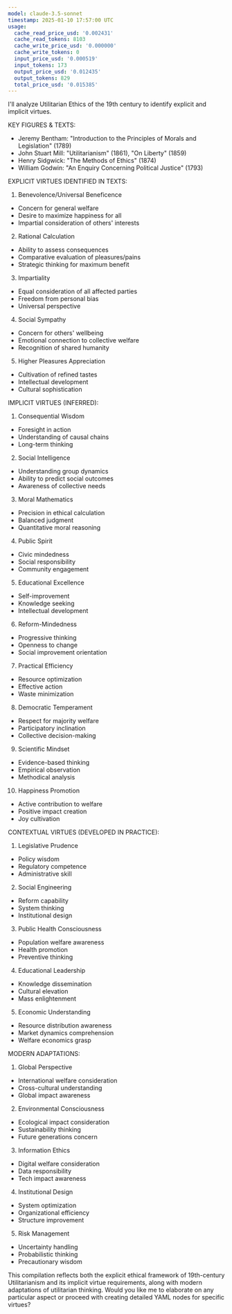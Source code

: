 ```yaml
---
model: claude-3.5-sonnet
timestamp: 2025-01-10 17:57:00 UTC
usage:
  cache_read_price_usd: '0.002431'
  cache_read_tokens: 8103
  cache_write_price_usd: '0.000000'
  cache_write_tokens: 0
  input_price_usd: '0.000519'
  input_tokens: 173
  output_price_usd: '0.012435'
  output_tokens: 829
  total_price_usd: '0.015385'
---
```


I'll analyze Utilitarian Ethics of the 19th century to identify explicit and implicit virtues.

KEY FIGURES & TEXTS:
- Jeremy Bentham: "Introduction to the Principles of Morals and Legislation" (1789)
- John Stuart Mill: "Utilitarianism" (1861), "On Liberty" (1859)
- Henry Sidgwick: "The Methods of Ethics" (1874)
- William Godwin: "An Enquiry Concerning Political Justice" (1793)

EXPLICIT VIRTUES IDENTIFIED IN TEXTS:

1. Benevolence/Universal Beneficence
- Concern for general welfare
- Desire to maximize happiness for all
- Impartial consideration of others' interests

2. Rational Calculation
- Ability to assess consequences
- Comparative evaluation of pleasures/pains
- Strategic thinking for maximum benefit

3. Impartiality
- Equal consideration of all affected parties
- Freedom from personal bias
- Universal perspective

4. Social Sympathy
- Concern for others' wellbeing
- Emotional connection to collective welfare
- Recognition of shared humanity

5. Higher Pleasures Appreciation
- Cultivation of refined tastes
- Intellectual development
- Cultural sophistication

IMPLICIT VIRTUES (INFERRED):

1. Consequential Wisdom
- Foresight in action
- Understanding of causal chains
- Long-term thinking

2. Social Intelligence
- Understanding group dynamics
- Ability to predict social outcomes
- Awareness of collective needs

3. Moral Mathematics
- Precision in ethical calculation
- Balanced judgment
- Quantitative moral reasoning

4. Public Spirit
- Civic mindedness
- Social responsibility
- Community engagement

5. Educational Excellence
- Self-improvement
- Knowledge seeking
- Intellectual development

6. Reform-Mindedness
- Progressive thinking
- Openness to change
- Social improvement orientation

7. Practical Efficiency
- Resource optimization
- Effective action
- Waste minimization

8. Democratic Temperament
- Respect for majority welfare
- Participatory inclination
- Collective decision-making

9. Scientific Mindset
- Evidence-based thinking
- Empirical observation
- Methodical analysis

10. Happiness Promotion
- Active contribution to welfare
- Positive impact creation
- Joy cultivation

CONTEXTUAL VIRTUES (DEVELOPED IN PRACTICE):

1. Legislative Prudence
- Policy wisdom
- Regulatory competence
- Administrative skill

2. Social Engineering
- Reform capability
- System thinking
- Institutional design

3. Public Health Consciousness
- Population welfare awareness
- Health promotion
- Preventive thinking

4. Educational Leadership
- Knowledge dissemination
- Cultural elevation
- Mass enlightenment

5. Economic Understanding
- Resource distribution awareness
- Market dynamics comprehension
- Welfare economics grasp

MODERN ADAPTATIONS:

1. Global Perspective
- International welfare consideration
- Cross-cultural understanding
- Global impact awareness

2. Environmental Consciousness
- Ecological impact consideration
- Sustainability thinking
- Future generations concern

3. Information Ethics
- Digital welfare consideration
- Data responsibility
- Tech impact awareness

4. Institutional Design
- System optimization
- Organizational efficiency
- Structure improvement

5. Risk Management
- Uncertainty handling
- Probabilistic thinking
- Precautionary wisdom

This compilation reflects both the explicit ethical framework of 19th-century Utilitarianism and its implicit virtue requirements, along with modern adaptations of utilitarian thinking. Would you like me to elaborate on any particular aspect or proceed with creating detailed YAML nodes for specific virtues?